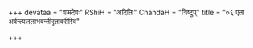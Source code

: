 +++
devataa = "वामदेवः"
RShiH = "अदितिः"
ChandaH = "त्रिष्टुप्"
title = "०६ एता अर्षन्त्यललाभवन्तीरृतावरीरिव"

+++
